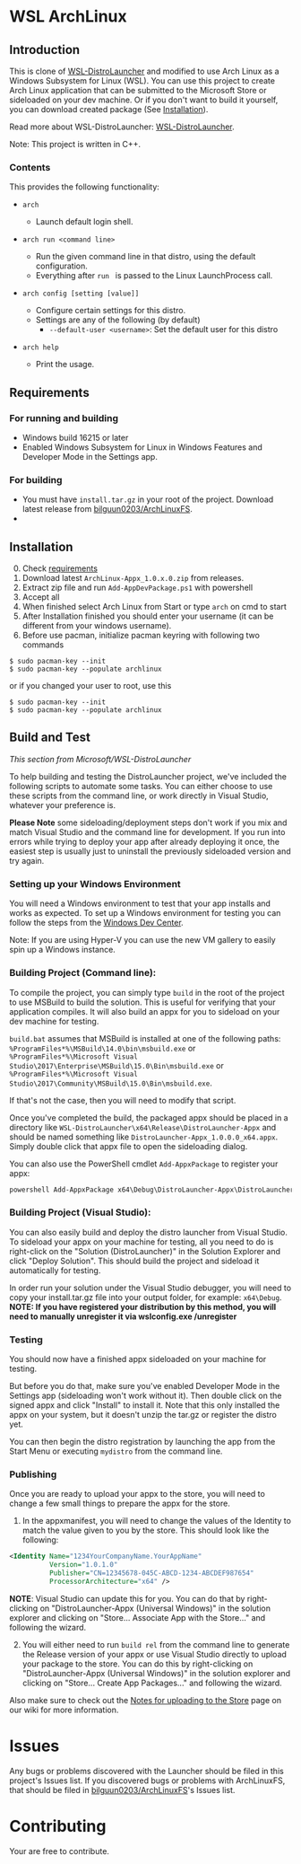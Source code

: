 # WSL ArchLinux
## Introduction 
  This is clone of [WSL-DistroLauncher](https://github.com/Microsoft/WSL-DistroLauncher) and modified to use Arch Linux as a Windows Subsystem for Linux (WSL). You can use this project to create Arch Linux application that can be submitted to the Microsoft Store or sideloaded on your dev machine. Or if you don't want to build it yourself, you can download created package (See [Installation](#Installation)).

  Read more about WSL-DistroLauncher: [WSL-DistroLauncher](https://github.com/Microsoft/WSL-DistroLauncher).
  
  Note: This project is written in C++.
  
### Contents
  This provides the following functionality:

  * `arch`
    - Launch default login shell.

  * `arch run <command line>`
    - Run the given command line in that distro, using the default configuration.
    - Everything after `run ` is passed to the Linux LaunchProcess call.

  * `arch config [setting [value]]`
    - Configure certain settings for this distro.
    - Settings are any of the following (by default)
      - `--default-user <username>`: Set the default user for this distro

  * `arch help`
    - Print the usage.

## Requirements

### For running and building

- Windows build 16215 or later
- Enabled Windows Subsystem for Linux in Windows Features and Developer Mode in the Settings app.

### For building

- You must have `install.tar.gz` in your root of the project. Download latest release from [bilguun0203/ArchLinuxFS](https://github.com/bilguun0203/ArchLinuxFS/releases/latest).
- 

## Installation

0. Check [requirements](#Requirements)
1. Download latest `ArchLinux-Appx_1.0.x.0.zip` from releases.
2. Extract zip file and run `Add-AppDevPackage.ps1` with powershell
3. Accept all
4. When finished select Arch Linux from Start or type `arch` on cmd to start
5. After Installation finished you should enter your username (it can be different from your windows username).
6. Before use pacman, initialize pacman keyring with following two commands
```
$ sudo pacman-key --init
$ sudo pacman-key --populate archlinux
```
or if you changed your user to root, use this
```
$ sudo pacman-key --init
$ sudo pacman-key --populate archlinux
```

## Build and Test
  _This section from Microsoft/WSL-DistroLauncher_
  
  To help building and testing the DistroLauncher project, we've included the following scripts to automate some tasks. You can either choose to use these scripts from the command line, or work directly in Visual Studio, whatever your preference is. 

  **Please Note** some sideloading/deployment steps don't work if you mix and match Visual Studio and the command line for development. If you run into errors while trying to deploy your app after already deploying it once, the easiest step is usually just to uninstall the previously sideloaded version and try again. 

### Setting up your Windows Environment
You will need a Windows environment to test that your app installs and works as expected. To set up a Windows environment for testing you can follow the steps from the [Windows Dev Center](https://developer.microsoft.com/en-us/windows/downloads/virtual-machines).

Note: If you are using Hyper-V you can use the new VM gallery to easily spin up a Windows instance.

### Building Project (Command line):
  To compile the project, you can simply type `build` in the root of the project
  to use MSBuild to build the solution. This is useful for verifying that your application compiles. It will also build an appx for you to sideload on your dev machine for testing.
  
  `build.bat` assumes that MSBuild is installed at one of the following paths:
  `%ProgramFiles*%\MSBuild\14.0\bin\msbuild.exe` or
  `%ProgramFiles*%\Microsoft Visual Studio\2017\Enterprise\MSBuild\15.0\Bin\msbuild.exe` or
  `%ProgramFiles*%\Microsoft Visual Studio\2017\Community\MSBuild\15.0\Bin\msbuild.exe`.

  If that's not the case, then you will need to modify that script.

  Once you've completed the build, the packaged appx should be placed in a directory like `WSL-DistroLauncher\x64\Release\DistroLauncher-Appx` and should be named something like `DistroLauncher-Appx_1.0.0.0_x64.appx`. Simply double click that appx file to open the sideloading dialog. 

  You can also use the PowerShell cmdlet `Add-AppxPackage` to register your appx:
  ``` powershell
  powershell Add-AppxPackage x64\Debug\DistroLauncher-Appx\DistroLauncher-Appx_1.0.0.0_x64_Debug.appx
  ```

### Building Project (Visual Studio):

  You can also easily build and deploy the distro launcher from Visual Studio. To sideload your appx on your machine for testing, all you need to do is right-click on the "Solution (DistroLauncher)" in the Solution Explorer and click "Deploy Solution". This should build the project and sideload it automatically for testing.

  In order run your solution under the Visual Studio debugger, you will need to copy your install.tar.gz file into your output folder, for example: `x64\Debug`. **NOTE: If you have registered your distribution by this method, you will need to manually unregister it via wslconfig.exe /unregister**

### Testing
  You should now have a finished appx sideloaded on your machine for testing.

  But before you do that, make sure you've enabled Developer Mode in the Settings app (sideloading won't work without it). Then double click on the signed appx and click "Install" to install it. Note that this only installed the appx on your system, but it doesn't unzip the tar.gz or register the distro yet. 

  You can then begin the distro registration by launching the app from the Start Menu or executing `mydistro` from the command line. 

### Publishing
  Once you are ready to upload your appx to the store, you will need to change a few small things to prepare the appx for the store.  

  1. In the appxmanifest, you will need to change the values of the Identity to match the value given to you by the store. This should look like the following:

  ``` xml
  <Identity Name="1234YourCompanyName.YourAppName"
            Version="1.0.1.0"
            Publisher="CN=12345678-045C-ABCD-1234-ABCDEF987654"
            ProcessorArchitecture="x64" />
  ```

  **NOTE**: Visual Studio can update this for you. You can do that by right-clicking on "DistroLauncher-Appx (Universal Windows)" in the solution explorer and clicking on "Store... Associate App with the Store..." and following the wizard. 

  2. You will either need to run `build rel` from the command line to generate the Release version of your appx or use Visual Studio directly to upload your package to the store. You can do this by right-clicking on "DistroLauncher-Appx (Universal Windows)" in the solution explorer and clicking on "Store... Create App Packages..." and following the wizard. 

  Also make sure to check out the [Notes for uploading to the Store](https://github.com/Microsoft/WSL-DistroLauncher/wiki/Notes-for-uploading-to-the-Store) page on our wiki for more information.

# Issues
Any bugs or problems discovered with the Launcher should be filed in this project's Issues list. If you discovered bugs or problems with ArchLinuxFS, that should be filed in [bilguun0203/ArchLinuxFS](https://github.com/bilguun0203/ArchLinuxFS)'s Issues list.

# Contributing
Your are free to contribute.
